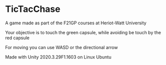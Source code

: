 # TicTacChase
A game made as part of the F21GP courses at Heriot-Watt University

Your objective is to touch the green capsule, while avoiding be touch by the red capsule

For moving you can use WASD or the directional arrow

Made with Unity 2020.3.29F1.1603 on Linux Ubuntu
